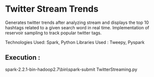 # Twitter Stream Trends

Generates twitter trends after analyzing stream and displays the top 10 hashtags related to a given search word in real time.
Implementation of reservoir sampling to track popular twitter tags.

Technologies Used: Spark, Python
Libraries Used : Tweepy, Pyspark 


## Execution :
spark-2.2.1-bin-hadoop2.7\bin\spark-submit TwitterStreaming.py
